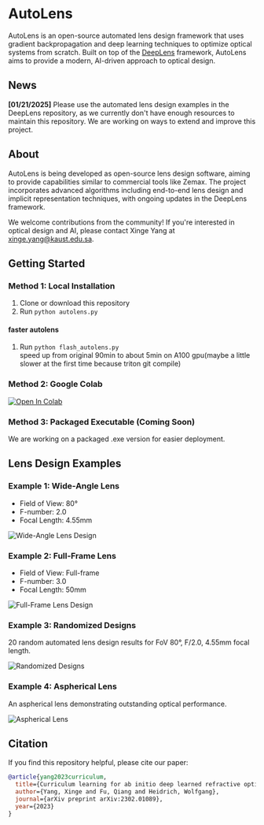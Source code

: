 # AutoLens

AutoLens is an open-source automated lens design framework that uses gradient backpropagation and deep learning techniques to optimize optical systems from scratch. Built on top of the [DeepLens](https://github.com/singer-yang/DeepLens) framework, AutoLens aims to provide a modern, AI-driven approach to optical design.

## News

**[01/21/2025]** Please use the automated lens design examples in the DeepLens repository, as we currently don't have enough resources to maintain this repository. We are working on ways to extend and improve this project.

## About

AutoLens is being developed as open-source lens design software, aiming to provide capabilities similar to commercial tools like Zemax. The project incorporates advanced algorithms including end-to-end lens design and implicit representation techniques, with ongoing updates in the DeepLens framework.

We welcome contributions from the community! If you're interested in optical design and AI, please contact Xinge Yang at xinge.yang@kaust.edu.sa.

## Getting Started

### Method 1: Local Installation
1. Clone or download this repository
2. Run `python autolens.py`
#### faster autolens 
1. Run `python flash_autolens.py`  
  speed up from original 90min to about 5min on A100 gpu(maybe a little slower at the first time because triton git compile)

### Method 2: Google Colab
[![Open In Colab](https://colab.research.google.com/assets/colab-badge.svg)](https://colab.research.google.com/github/singer-yang/AutoLens/blob/main/autolens.ipynb)

### Method 3: Packaged Executable (Coming Soon)
We are working on a packaged .exe version for easier deployment.

## Lens Design Examples

### Example 1: Wide-Angle Lens
- Field of View: 80°
- F-number: 2.0
- Focal Length: 4.55mm

![Wide-Angle Lens Design](imgs/lens_design1.gif)

### Example 2: Full-Frame Lens
- Field of View: Full-frame
- F-number: 3.0
- Focal Length: 50mm

![Full-Frame Lens Design](imgs/lens_design2.gif)

### Example 3: Randomized Designs
20 random automated lens design results for FoV 80°, F/2.0, 4.55mm focal length.

![Randomized Designs](imgs/lens_design.png)

### Example 4: Aspherical Lens
An aspherical lens demonstrating outstanding optical performance.

![Aspherical Lens](imgs/cellphone_example.png)

## Citation

If you find this repository helpful, please cite our paper:

```bibtex
@article{yang2023curriculum,
  title={Curriculum learning for ab initio deep learned refractive optics},
  author={Yang, Xinge and Fu, Qiang and Heidrich, Wolfgang},
  journal={arXiv preprint arXiv:2302.01089},
  year={2023}
}